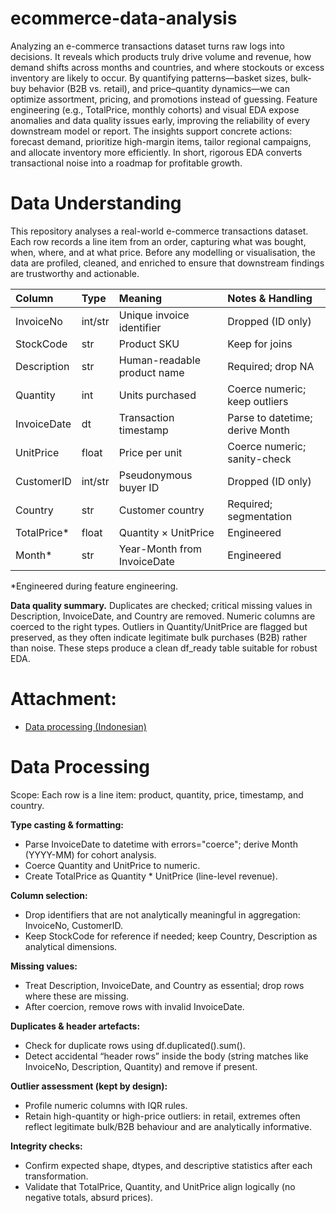 # ecommerce-data-analysis
Analyzing an e-commerce transactions dataset turns raw logs into decisions. It reveals which products truly drive volume and revenue, how demand shifts across months and countries, and where stockouts or excess inventory are likely to occur. By quantifying patterns—basket sizes, bulk-buy behavior (B2B vs. retail), and price–quantity dynamics—we can optimize assortment, pricing, and promotions instead of guessing. Feature engineering (e.g., TotalPrice, monthly cohorts) and visual EDA expose anomalies and data quality issues early, improving the reliability of every downstream model or report. The insights support concrete actions: forecast demand, prioritize high-margin items, tailor regional campaigns, and allocate inventory more efficiently. In short, rigorous EDA converts transactional noise into a roadmap for profitable growth.

# Data Understanding

This repository analyses a real-world e-commerce transactions dataset. Each row records a line item from an order, capturing what was bought, when, where, and at what price. Before any modelling or visualisation, the data are profiled, cleaned, and enriched to ensure that downstream findings are trustworthy and actionable.

| Column        | Type     | Meaning                                    | Notes & Handling |
|:--------------|:---------|:-------------------------------------------|:-----------------|
| InvoiceNo     | int/str  | Unique invoice identifier                   | Dropped (ID only) |
| StockCode     | str      | Product SKU                                 | Keep for joins |
| Description   | str      | Human-readable product name                 | Required; drop NA |
| Quantity      | int      | Units purchased                             | Coerce numeric; keep outliers |
| InvoiceDate   | dt       | Transaction timestamp                       | Parse to datetime; derive Month |
| UnitPrice     | float    | Price per unit                              | Coerce numeric; sanity-check |
| CustomerID    | int/str  | Pseudonymous buyer ID                       | Dropped (ID only) |
| Country       | str      | Customer country                            | Required; segmentation |
| TotalPrice*   | float    | Quantity × UnitPrice                        | Engineered |
| Month*        | str      | Year-Month from InvoiceDate                 | Engineered |

*Engineered during feature engineering.

**Data quality summary.** Duplicates are checked; critical missing values in Description, InvoiceDate, and Country are removed. Numeric columns are coerced to the right types. Outliers in Quantity/UnitPrice are flagged but preserved, as they often indicate legitimate bulk purchases (B2B) rather than noise. These steps produce a clean df_ready table suitable for robust EDA.

# Attachment:
- [Data processing (Indonesian)](https://colab.research.google.com/drive/1-pTq6D350q5LmdVpiIF-zh1TIzRsv0kw?usp=sharing)

# Data Processing 
Scope: Each row is a line item: product, quantity, price, timestamp, and country.

**Type casting & formatting:**
- Parse InvoiceDate to datetime with errors="coerce"; derive Month (YYYY-MM) for cohort analysis.
- Coerce Quantity and UnitPrice to numeric.
- Create TotalPrice as Quantity * UnitPrice (line-level revenue).

**Column selection:**
- Drop identifiers that are not analytically meaningful in aggregation: InvoiceNo, CustomerID.
- Keep StockCode for reference if needed; keep Country, Description as analytical dimensions.

**Missing values:**
- Treat Description, InvoiceDate, and Country as essential; drop rows where these are missing.
- After coercion, remove rows with invalid InvoiceDate.

**Duplicates & header artefacts:**
- Check for duplicate rows using df.duplicated().sum().
- Detect accidental “header rows” inside the body (string matches like InvoiceNo, Description, Quantity) and remove if present.

**Outlier assessment (kept by design):**
- Profile numeric columns with IQR rules.
- Retain high-quantity or high-price outliers: in retail, extremes often reflect legitimate bulk/B2B behaviour and are analytically informative.

**Integrity checks:**
- Confirm expected shape, dtypes, and descriptive statistics after each transformation.
- Validate that TotalPrice, Quantity, and UnitPrice align logically (no negative totals, absurd prices).
